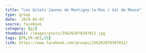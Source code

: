 ```yaml
---
title: "Les Gilets Jaunes de Montigny-le-Roi / Val de Meuse"
type: group
date:  2019-03-07
source: facebook
category: [gj]
thumbnail: /images/posts/256262878397012.jpg
tags: [FR,FR-GES,55]
link: https://www.facebook.com/groups/256262878397012/
---
```


